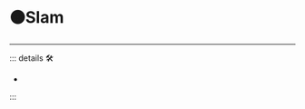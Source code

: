 # 🟠<motor>Slam</motor>

---

<!-- =================================================== -->
<!-- =================================================== -->
<!-- =================================================== -->
<!-- =================================================== -->
<!-- =================================================== -->
::: details 🛠

-

:::
